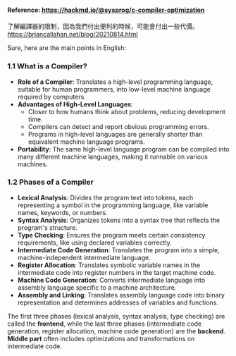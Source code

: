 #### Reference: https://hackmd.io/@sysprog/c-compiler-optimization

了解編譯器的限制，因為我們付出便利的時候，可能會付出一些代價。
https://briancallahan.net/blog/20210814.html

Sure, here are the main points in English:

### 1.1 What is a Compiler?

- **Role of a Compiler**: Translates a high-level programming language, suitable for human programmers, into low-level machine language required by computers.
- **Advantages of High-Level Languages**:
  - Closer to how humans think about problems, reducing development time.
  - Compilers can detect and report obvious programming errors.
  - Programs in high-level languages are generally shorter than equivalent machine language programs.
- **Portability**: The same high-level language program can be compiled into many different machine languages, making it runnable on various machines.

### 1.2 Phases of a Compiler

- **Lexical Analysis**: Divides the program text into tokens, each representing a symbol in the programming language, like variable names, keywords, or numbers.
- **Syntax Analysis**: Organizes tokens into a syntax tree that reflects the program's structure.
- **Type Checking**: Ensures the program meets certain consistency requirements, like using declared variables correctly.
- **Intermediate Code Generation**: Translates the program into a simple, machine-independent intermediate language.
- **Register Allocation**: Translates symbolic variable names in the intermediate code into register numbers in the target machine code.
- **Machine Code Generation**: Converts intermediate language into assembly language specific to a machine architecture.
- **Assembly and Linking**: Translates assembly language code into binary representation and determines addresses of variables and functions.

The first three phases (lexical analysis, syntax analysis, type checking) are called the **frontend**, while the last three phases (intermediate code generation, register allocation, machine code generation) are the **backend**. **Middle part** often includes optimizations and transformations on intermediate code.
